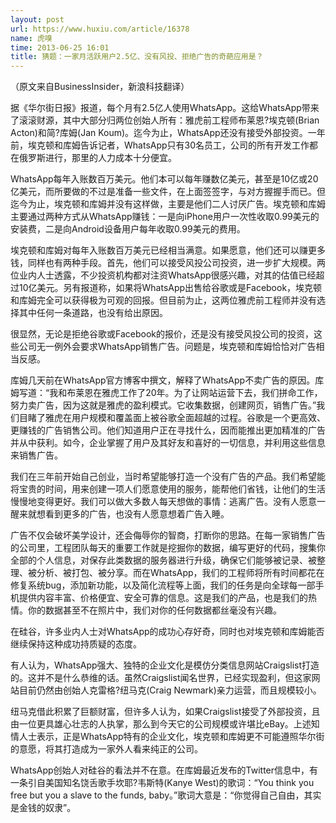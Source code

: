 ```yaml
---
layout: post
url: https://www.huxiu.com/article/16378
name: 虎嗅
time: 2013-06-25 16:01
title: 猜题：一家月活跃用户2.5亿、没有风投、拒绝广告的奇葩应用是？
---
```

（原文来自BusinessInsider，新浪科技翻译）

据《华尔街日报》报道，每个月有2.5亿人使用WhatsApp。这给WhatsApp带来了滚滚财源，其中大部分归两位创始人所有：雅虎前工程师布莱恩?埃克顿(Brian Acton)和简?库姆(Jan Koum)。迄今为止，WhatsApp还没有接受外部投资。一年前，埃克顿和库姆告诉记者，WhatsApp只有30名员工，公司的所有开发工作都在俄罗斯进行，那里的人力成本十分便宜。

WhatsApp每年入账数百万美元。他们本可以每年赚数亿美元，甚至是10亿或20亿美元，而所要做的不过是准备一些文件，在上面签签字，与对方握握手而已。但迄今为止，埃克顿和库姆并没有这样做，主要是他们二人讨厌广告。埃克顿和库姆主要通过两种方式从WhatsApp赚钱：一是向iPhone用户一次性收取0.99美元的安装费，二是向Android设备用户每年收取0.99美元的费用。

埃克顿和库姆对每年入账数百万美元已经相当满意。如果愿意，他们还可以赚更多钱，同样也有两种手段。首先，他们可以接受风投公司投资，进一步扩大规模。两位业内人士透露，不少投资机构都对注资WhatsApp很感兴趣，对其的估值已经超过10亿美元。另有报道称，如果将WhatsApp出售给谷歌或是Facebook，埃克顿和库姆完全可以获得极为可观的回报。但目前为止，这两位雅虎前工程师并没有选择其中任何一条道路，也没有给出原因。

很显然，无论是拒绝谷歌或Facebook的报价，还是没有接受风投公司的投资，这些公司无一例外会要求WhatsApp销售广告。问题是，埃克顿和库姆恰恰对广告相当反感。

库姆几天前在WhatsApp官方博客中撰文，解释了WhatsApp不卖广告的原因。库姆写道：“我和布莱恩在雅虎工作了20年。为了让网站运营下去，我们拼命工作，努力卖广告，因为这就是雅虎的盈利模式。它收集数据，创建网页，销售广告。”我们目睹了雅虎在用户规模和覆盖面上被谷歌全面超越的过程。谷歌是一个更高效、更赚钱的广告销售公司。他们知道用户正在寻找什么，因而能推出更加精准的广告并从中获利。如今，企业掌握了用户及其好友和喜好的一切信息，并利用这些信息来销售广告。

我们在三年前开始自己创业，当时希望能够打造一个没有广告的产品。我们希望能将宝贵的时间，用来创建一项人们愿意使用的服务，能帮他们省钱，让他们的生活慢慢地变得更好。我们可以做大多数人每天想做的事情：逃离广告。没有人愿意一醒来就想看到更多的广告，也没有人愿意想着广告入睡。

广告不仅会破坏美学设计，还会侮辱你的智商，打断你的思路。在每一家销售广告的公司里，工程团队每天的重要工作就是挖掘你的数据，编写更好的代码，搜集你全部的个人信息，对保存此类数据的服务器进行升级，确保它们能够被记录、被整理、被分析、被打包、被分享。而在WhatsApp，我们的工程师将所有时间都花在修复系统bug，添加新功能，以及简化流程等上面，我们的任务是向全球每一部手机提供内容丰富、价格便宜、安全可靠的信息。这是我们的产品，也是我们的热情。你的数据甚至不在照片中，我们对你的任何数据都丝毫没有兴趣。

在硅谷，许多业内人士对WhatsApp的成功心存好奇，同时也对埃克顿和库姆能否继续保持这种成功持质疑的态度。

有人认为，WhatsApp强大、独特的企业文化是模仿分类信息网站Craigslist打造的。这并不是什么恭维的话。虽然Craigslist闻名世界，已经实现盈利，但这家网站目前仍然由创始人克雷格?纽马克(Craig Newmark)亲力运营，而且规模较小。

纽马克借此积累了巨额财富，但许多人认为，如果Craigslist接受了外部投资，且由一位更具雄心壮志的人执掌，那么到今天它的公司规模或许堪比eBay。上述知情人士表示，正是WhatsApp特有的企业文化，埃克顿和库姆更不可能遵照华尔街的意愿，将其打造成为一家外人看来纯正的公司。

WhatsApp创始人对硅谷的看法并不在意。在库姆最近发布的Twitter信息中，有一条引自美国知名饶舌歌手坎耶?韦斯特(Kanye West)的歌词：“You think you free but you a slave to the funds, baby。”歌词大意是：“你觉得自己自由，其实是金钱的奴隶”。

